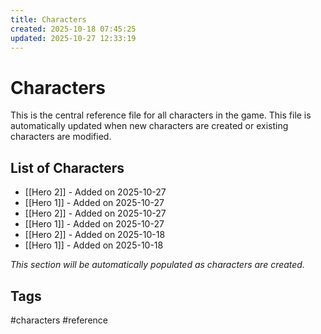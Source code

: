 ```yaml
---
title: Characters
created: 2025-10-18 07:45:25
updated: 2025-10-27 12:33:19
---
```


# Characters

This is the central reference file for all characters in the game. This file is automatically updated when new characters are created or existing characters are modified.

## List of Characters
- [[Hero 2]] - Added on 2025-10-27
- [[Hero 1]] - Added on 2025-10-27
- [[Hero 2]] - Added on 2025-10-27
- [[Hero 1]] - Added on 2025-10-27
- [[Hero 2]] - Added on 2025-10-18
- [[Hero 1]] - Added on 2025-10-18

*This section will be automatically populated as characters are created.*

## Tags
#characters #reference
